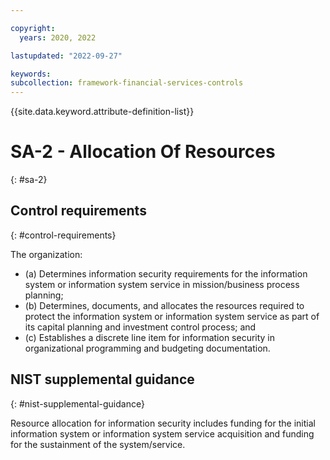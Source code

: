 ```yaml
---

copyright:
  years: 2020, 2022

lastupdated: "2022-09-27"

keywords: 
subcollection: framework-financial-services-controls
---
```


{{site.data.keyword.attribute-definition-list}}

         
# SA-2 - Allocation Of Resources
{: #sa-2}

## Control requirements
{: #control-requirements}

The organization:

- (a) Determines information security requirements for the information system or information system service in mission/business process planning;
- (b) Determines, documents, and allocates the resources required to protect the information system or information system service as part of its capital planning and investment control process; and
- (c) Establishes a discrete line item for information security in organizational programming and budgeting documentation.

## NIST supplemental guidance
{: #nist-supplemental-guidance}

Resource allocation for information security includes funding for the initial information system or information system service acquisition and funding for the sustainment of the system/service.



